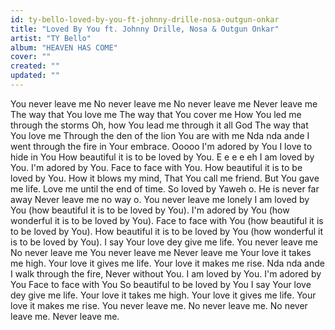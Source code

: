 ```yaml
---
id: ty-bello-loved-by-you-ft-johnny-drille-nosa-outgun-onkar
title: "Loved By You ft. Johnny Drille, Nosa & Outgun Onkar"
artist: "TY Bello"
album: "HEAVEN HAS COME"
cover: ""
created: ""
updated: ""
---
```


You never leave me
No never leave me
No never leave me
Never leave me
The way that You love me
The way that You cover me
How You led me through the storms
Oh, how You lead me through it all God
The way that You love me
Through the den of the lion
You are with me
Nda nda ande
I went through the fire in Your embrace.
Ooooo
I'm adored by You
I love to hide in You
How beautiful it is to be loved by You.
E e e e eh
I am loved by You.
I'm adored by You.
Face to face with You.
How beautiful it is to be loved by You.
How it blows my mind,
That You call me friend.
But You gave me life.
Love me until the end of time.
So loved by Yaweh o.
He is never far away
Never leave me no way o.
You never leave me lonely
I am loved by You
(how beautiful it is to be loved by You).
I'm adored by You
(how wonderful it is to be loved by You).
Face to face with You
(how beautiful it is to be loved by You).
How beautiful it is to be loved by You
(how wonderful it is to be loved by You).
I say Your love dey give me life.
You never leave me
No never leave me
You never leave me
Never leave me
Your love it takes me high.
Your love it gives me life.
Your love it makes me rise.
Nda nda ande
I walk through the fire,
Never without You.
I am loved by You.
I'm adored by You
Face to face with You
So beautiful to be loved by You
I say Your love dey give me life.
Your love it takes me high.
Your love it gives me life.
Your love it makes me rise.
You never leave me.
No never leave me.
No never leave me.
Never leave me.